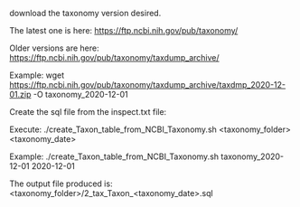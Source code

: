 download the taxonomy version desired.

The latest one is here:
https://ftp.ncbi.nih.gov/pub/taxonomy/

Older versions are here:
https://ftp.ncbi.nih.gov/pub/taxonomy/taxdump_archive/

Example:
wget https://ftp.ncbi.nih.gov/pub/taxonomy/taxdump_archive/taxdmp_2020-12-01.zip -O taxonomy_2020-12-01

Create the sql file from the inspect.txt file:

Execute: ./create_Taxon_table_from_NCBI_Taxonomy.sh <taxonomy_folder> <taxonomy_date>

Example: ./create_Taxon_table_from_NCBI_Taxonomy.sh taxonomy_2020-12-01 2020-12-01

The output file produced is: <taxonomy_folder>/2_tax_Taxon_<taxonomy_date>.sql
